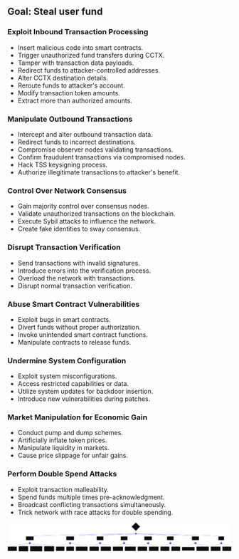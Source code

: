## Goal: Steal user fund

### Exploit Inbound Transaction Processing
- Insert malicious code into smart contracts.
- Trigger unauthorized fund transfers during CCTX.
- Tamper with transaction data payloads.
- Redirect funds to attacker-controlled addresses.
- Alter CCTX destination details.
- Reroute funds to attacker's account.
- Modify transaction token amounts.
- Extract more than authorized amounts.

### Manipulate Outbound Transactions
- Intercept and alter outbound transaction data.
- Redirect funds to incorrect destinations.
- Compromise observer nodes validating transactions.
- Confirm fraudulent transactions via compromised nodes.
- Hack TSS keysigning process.
- Authorize illegitimate transactions to attacker's benefit.

### Control Over Network Consensus
- Gain majority control over consensus nodes.
- Validate unauthorized transactions on the blockchain.
- Execute Sybil attacks to influence the network.
- Create fake identities to sway consensus.

### Disrupt Transaction Verification
- Send transactions with invalid signatures.
- Introduce errors into the verification process.
- Overload the network with transactions.
- Disrupt normal transaction verification.

### Abuse Smart Contract Vulnerabilities
- Exploit bugs in smart contracts.
- Divert funds without proper authorization.
- Invoke unintended smart contract functions.
- Manipulate contracts to release funds.

### Undermine System Configuration
- Exploit system misconfigurations.
- Access restricted capabilities or data.
- Utilize system updates for backdoor insertion.
- Introduce new vulnerabilities during patches.

### Market Manipulation for Economic Gain
- Conduct pump and dump schemes.
- Artificially inflate token prices.
- Manipulate liquidity in markets.
- Cause price slippage for unfair gains.

### Perform Double Spend Attacks
- Exploit transaction malleability.
- Spend funds multiple times pre-acknowledgment.
- Broadcast conflicting transactions simultaneously.
- Trick network with race attacks for double spending.

![Steal Fund](steal_fund.svg)